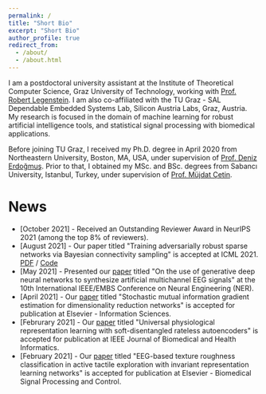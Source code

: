 ```yaml
---
permalink: /
title: "Short Bio"
excerpt: "Short Bio"
author_profile: true
redirect_from: 
  - /about/
  - /about.html
---
```


I am a postdoctoral university assistant at the Institute of Theoretical Computer Science, Graz University of Technology, working with [Prof. Robert Legenstein](https://www.tugraz.at/en/institutes/igi/people/prof-legenstein/). I am also co-affiliated with the TU Graz - SAL Dependable Embedded Systems Lab, Silicon Austria Labs, Graz, Austria. My research is focused in the domain of machine learning for robust artificial intelligence tools, and statistical signal processing with biomedical applications.

Before joining TU Graz, I received my Ph.D. degree in April 2020 from Northeastern University, Boston, MA, USA, under supervision of [Prof. Deniz Erdoğmuş](https://web.northeastern.edu/deniz/). Prior to that, I obtained my MSc. and BSc. degrees from Sabancı University, Istanbul, Turkey, under supervision of [Prof. Müjdat Çetin](http://www.hajim.rochester.edu/ece/people/faculty/cetin_mujdat/).

News
======
* [October 2021] - Received an Outstanding Reviewer Award in NeurIPS 2021 (among the top 8% of reviewers).
* [August 2021] - Our paper titled "Training adversarially robust sparse networks via Bayesian connectivity sampling" is accepted at ICML 2021. [PDF](http://proceedings.mlr.press/v139/ozdenizci21a/ozdenizci21a.pdf) / [Code](https://github.com/IGITUGraz/SparseAdversarialTraining)
* [May 2021] - Presented our [paper](https://arxiv.org/pdf/2102.08061.pdf) titled "On the use of generative deep neural networks to synthesize artificial multichannel EEG signals" at the 10th International IEEE/EMBS Conference on Neural Engineering (NER).
* [April 2021] - Our [paper](https://doi.org/10.1016/j.ins.2021.04.066) titled "Stochastic mutual information gradient estimation for dimensionality reduction networks" is accepted for publication at Elsevier - Information Sciences.
* [Februrary 2021] - Our [paper](https://doi.org/10.1109/JBHI.2021.3062335) titled "Universal physiological representation learning with soft-disentangled rateless autoencoders" is accepted for publication at IEEE Journal of Biomedical and Health Informatics.
* [February 2021] - Our [paper](https://doi.org/10.1016/j.bspc.2021.102507) titled "EEG-based texture roughness classification in active tactile exploration with invariant representation learning networks" is accepted for publication at Elsevier - Biomedical Signal Processing and Control.
